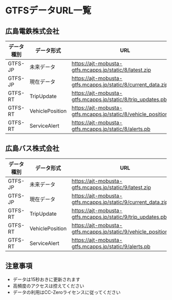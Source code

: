 # GTFSデータURL一覧

## 広島電鉄株式会社

| データ種別 | データ形式 | URL |
|------------|------------|-----|
| GTFS-JP | 未来データ | https://ajt-mobusta-gtfs.mcapps.jp/static/8/latest.zip |
| GTFS-JP | 現在データ | https://ajt-mobusta-gtfs.mcapps.jp/static/8/current_data.zip |
| GTFS-RT | TripUpdate | https://ajt-mobusta-gtfs.mcapps.jp/static/8/trip_updates.pb |
| GTFS-RT | VehiclePosition | https://ajt-mobusta-gtfs.mcapps.jp/static/8/vehicle_positions.pb |
| GTFS-RT | ServiceAlert | https://ajt-mobusta-gtfs.mcapps.jp/static/8/alerts.pb |

## 広島バス株式会社

| データ種別 | データ形式 | URL |
|------------|------------|-----|
| GTFS-JP | 未来データ | https://ajt-mobusta-gtfs.mcapps.jp/static/9/latest.zip |
| GTFS-JP | 現在データ | https://ajt-mobusta-gtfs.mcapps.jp/static/9/current_data.zip |
| GTFS-RT | TripUpdate | https://ajt-mobusta-gtfs.mcapps.jp/static/9/trip_updates.pb |
| GTFS-RT | VehiclePosition | https://ajt-mobusta-gtfs.mcapps.jp/static/9/vehicle_positions.pb |
| GTFS-RT | ServiceAlert | https://ajt-mobusta-gtfs.mcapps.jp/static/9/alerts.pb |

## 注意事項
- データは15秒おきに更新されます
- 高頻度のアクセスは控えてください
- データの利用はCC-Zeroライセンスに従ってください 